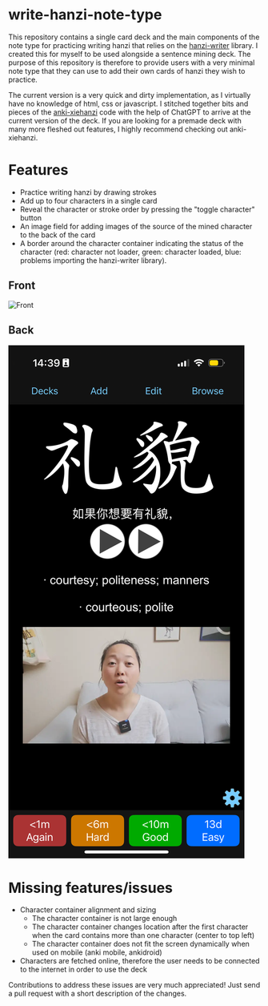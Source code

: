 # write-hanzi-note-type

This repository contains a single card deck and the main components of the note type for practicing writing hanzi that relies on the [hanzi-writer](https://github.com/chanind/hanzi-writer) library. I created this for myself to be used alongside a sentence mining deck. The purpose of this repository is therefore to provide users with a very minimal note type that they can use to add their own cards of hanzi they wish to practice.

The current version is a very quick and dirty implementation, as I virtually have no knowledge of html, css or javascript. I stitched together bits and pieces of the [anki-xiehanzi](https://github.com/krmanik/Anki-xiehanzi) code with the help of ChatGPT to arrive at the current version of the deck. If you are looking for a premade deck with many more fleshed out features, I highly recommend checking out anki-xiehanzi. 


# Features

- Practice writing hanzi by drawing strokes
- Add up to four characters in a single card
- Reveal the character or stroke order by pressing the "toggle character" button
- An image field for adding images of the source of the mined character to the back of the card
- A border around the character container indicating the status of the character (red: character not loader, green: character loaded, blue: problems importing the hanzi-writer library).

## Front
![Front](https://github.com/user-attachments/assets/4b7ebc61-fd75-45e6-a6d0-fccd60cd55b1)


## Back
![Back](https://raw.githubusercontent.com/florisvdf/write-hanzi-note-type/main/assets/back.png)


# Missing features/issues
- Character container alignment and sizing
	- The character container is not large enough
	- The character container changes location after the first character when the card contains more than one character (center to top left)
	- The character container does not fit the screen dynamically when used on mobile (anki mobile, ankidroid)
- Characters are fetched online, therefore the user needs to be connected to the internet in order to use the deck

Contributions to address these issues are very much appreciated! Just send a pull request with a short description of the changes.

